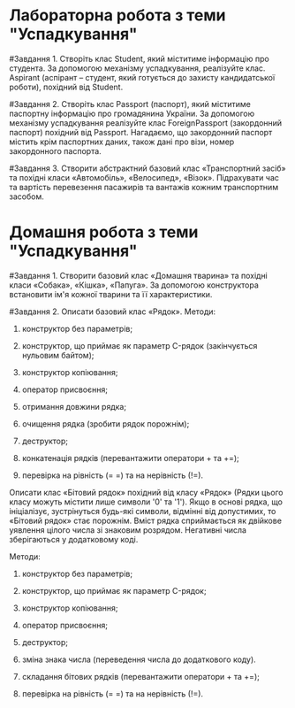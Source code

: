 # Лабораторна робота з теми "Успадкування"

#Завдання 1.
Створіть клас Student, який міститиме інформацію про студента. За допомогою механізму успадкування, реалізуйте клас. Aspirant (аспірант – студент, який готується до захисту кандидатської роботи), похідний від Student.

#Завдання 2.
Створіть клас Passport (паспорт), який міститиме паспортну інформацію про громадянина України.
За допомогою механізму успадкування реалізуйте клас ForeignPassport (закордонний паспорт) похідний від Passport.
Нагадаємо, що закордонний паспорт містить крім паспортних даних, також дані про візи, номер закордонного паспорта.

#Завдання 3.
Створити абстрактний базовий клас «Транспортний засіб»
та похідні класи «Автомобіль», «Велосипед», «Візок». Підрахувати час та вартість перевезення пасажирів та вантажів
кожним транспортним засобом.


# Домашня робота з теми "Успадкування"

#Завдання 1.
Створити базовий клас «Домашня тварина» та похідні класи «Собака», «Кішка», «Папуга». За допомогою конструктора встановити ім'я кожної тварини та її характеристики.

#Завдання 2.
Описати базовий клас «Рядок».
Методи:

1) конструктор без параметрів;

2) конструктор, що приймає як параметр C-рядок (закінчується нульовим байтом);

3) конструктор копіювання;

4) оператор присвоєння;

5) отримання довжини рядка;

6) очищення рядка (зробити рядок порожнім);

7) деструктор;

8) конкатенація рядків (перевантажити оператори + та +=);

9) перевірка на рівність (= =) та на нерівність (!=).

Описати клас «Бітовий рядок» похідний від класу «Рядок» (Рядки цього класу можуть містити лише символи '0' та '1'). Якщо в основі рядка, що ініціалізує,
зустрінуться будь-які символи, відмінні від допустимих, то «Бітовий рядок» стає порожнім. Вміст рядка сприймається як двійкове уявлення цілого числа зі знаковим розрядом. Негативні числа зберігаються у додатковому коді.

Методи:

1) конструктор без параметрів;

2) конструктор, що приймає як параметр C-рядок;

3) конструктор копіювання;

4) оператор присвоєння;

4) деструктор;

5) зміна знака числа (переведення числа до додаткового коду).

8) складання бітових рядків (перевантажити оператори + та +=);

9) перевірка на рівність (= =) та на нерівність (!=).
